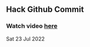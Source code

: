 
 ## Hack Github Commit 
 ### Watch video <a href="https://www.youtube.com">here</a> 
 Sat 23 Jul 2022 

